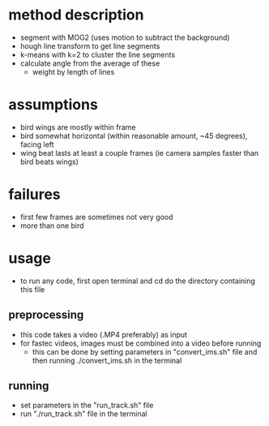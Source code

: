 # method description
- segment with MOG2 (uses motion to subtract the background)
- hough line transform to get line segments
- k-means with k=2 to cluster the line segments
- calculate angle from the average of these
    - weight by length of lines

# assumptions
- bird wings are mostly within frame
- bird somewhat horizontal (within reasonable amount, ~45 degrees), facing left
- wing beat lasts at least a couple frames (ie camera samples faster than bird beats wings)

# failures
- first few frames are sometimes not very good
- more than one bird

# usage
- to run any code, first open terminal and cd do the directory containing this file

## preprocessing
- this code takes a video (.MP4 preferably) as input
- for fastec videos, images must be combined into a video before running
    - this can be done by setting parameters in "convert_ims.sh" file and then running ./convert_ims.sh in the terminal 

## running
- set parameters in the "run_track.sh" file
- run "./run_track.sh" file in the terminal
 